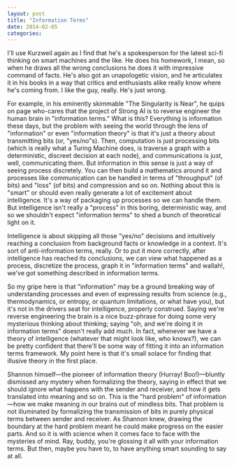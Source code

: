 ```yaml
---
layout: post
title: "Information Terms"
date: 2014-02-05
categories: 
---
```


I'll use Kurzweil again as I find that he's a spokesperson for the latest sci-fi
thinking on smart machines and the like. He does his homework, I mean, so when
he draws all the wrong conclusions he does it with impressive command of facts. 
He's also got an unapologetic vision, and he articulates it in his books in a
way that critics and enthusiasts alike really know where he's coming from. I
like the guy, really. He's just wrong.

For example, in his eminently skimmable "The Singularity is Near", he quips on
page who-cares that the project of Strong AI is to reverse engineer the human
brain in "information terms." What is this? Everything is information these
days, but the problem with seeing the world through the lens of "information" or
even "information theory" is that it's just a theory about transmitting bits
(or, "yes/no"s). Then, computation is just processing bits (which is really
what a Turing Machine does, is traverse a graph with a deterministic, discreet
decision at each node), and communications is just, well, communicating them. 
But information in this sense is just a way of seeing process discretely. You
can then build a mathematics around it and processes like communication can be
handled in terms of "throughput" (of bits) and "loss" (of bits) and compression
and so on. Nothing about this is "smart" or should even really generate a lot
of excitement about intelligence. It's a way of packaging up processes so we
can handle them. But intelligence isn't really a "process" in this boring,
deterministic way, and so we shouldn't expect "information terms" to shed a
bunch of theoretical light on it.

Intelligence is about skipping all those "yes/no" decisions and intuitively
reaching a conclusion from background facts or knowledge in a context. It's
sort of anti-information terms, really. Or to put it more correctly, after
intelligence has reached its conclusions, we can view what happened as a
process, discretize the process, graph it in "information terms" and wallah!,
we've got something described in information terms.

So my gripe here is that "information" may be a ground breaking way of
understanding processes and even of expressing results from science (e.g.,
thermodynamics, or entropy, or quantum limitations, or what have you), but it's
not in the drivers seat for intelligence, properly construed. Saying we're
reverse engineering the brain is a nice buzz-phrase for doing some very
mysterious thinking about thinking; saying "oh, and we're doing it in
information terms" doesn't really add much. In fact, whenever we have a theory
of intelligence (whatever that might look like, who knows?), we can be pretty
confident that there'll be some way of fitting it into an information terms
framework. My point here is that it's small solace for finding that illusive
theory in the first place.

Shannon himself&mdash;the pioneer of information theory (Hurray! 
Boo!)&mdash;bluntly dismissed any mystery when formalizing the theory, saying in
effect that we should ignore what happens with the sender and receiver, and how
it gets translated into meaning and so on. This is the "hard problem" of
information&mdash;how we make meaning in our brains out of mindless bits. That
problem is not illuminated by formalizing the transmission of bits in purely
physical terms between sender and receiver. As Shannon knew, drawing the
boundary at the hard problem meant he could make progress on the easier parts. 
And so it is with science when it comes face to face with the mysteries of mind.
 Ray, buddy, you're glossing it all with your information terms. But then,
maybe you have to, to have anything smart sounding to say at all.
